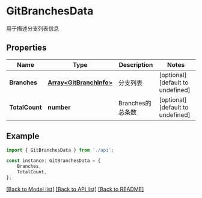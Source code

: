 # GitBranchesData

用于描述分支列表信息

## Properties

Name | Type | Description | Notes
------------ | ------------- | ------------- | -------------
**Branches** | [**Array&lt;GitBranchInfo&gt;**](GitBranchInfo.md) | 分支列表 | [optional] [default to undefined]
**TotalCount** | **number** | Branches的总条数 | [optional] [default to undefined]

## Example

```typescript
import { GitBranchesData } from './api';

const instance: GitBranchesData = {
    Branches,
    TotalCount,
};
```

[[Back to Model list]](../README.md#documentation-for-models) [[Back to API list]](../README.md#documentation-for-api-endpoints) [[Back to README]](../README.md)
